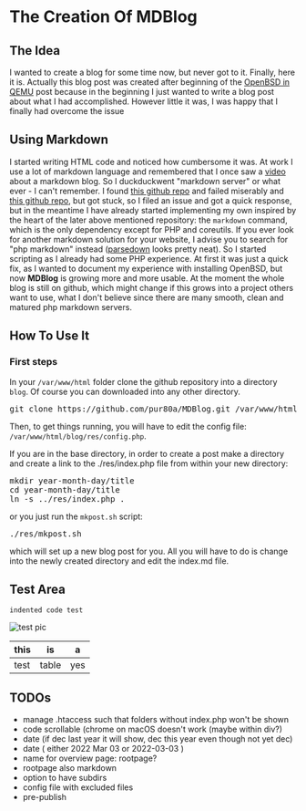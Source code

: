 The Creation Of MDBlog
======================
## The Idea
I wanted to create a blog for some time now, but never got to it.
Finally, here it is. 
Actually this blog post was created after beginning of the [OpenBSD in QEMU](./2022-03-04-openbsd-qemu) post because in the beginning I just wanted to write a blog post about what I had accomplished. However little it was, I was happy that I finally had overcome the issue 

## Using Markdown
I started writing HTML code and noticed how cumbersome it was. 
At work I use a lot of markdown language and remembered that I once saw a [video](https://yewtu.be/watch?v=N_ttw2Dihn8) about a markdown blog. 
So I duckduckwent "markdown server" or what ever - I can't remember. 
I found [this github repo](https://github.com/swharden/md2html-php) and failed miserably and 
[this github repo](https://github.com/nd1012/MarkDown-Server), but got stuck, so I filed an issue and got a quick response, but in the meantime I have already started implementing my own inspired by the heart of the later above mentioned repository: the `markdown` command, which is the only dependency except for PHP and coreutils. 
If you ever look for another markdown solution for your website, I advise you to search for "php markdown" instead ([parsedown](https://parsedown.org/demo) looks pretty neat). 
So I started scripting as I already had some PHP experience. 
At first it was just a quick fix, as I wanted to document my experience with installing OpenBSD, but now **MDBlog** is growing more and more usable. 
At the moment the whole blog is still on github, which might change if this grows into a project others want to use, what I don't believe since there are many smooth, clean and matured php markdown servers. 

## How To Use It
### First steps 
In your `/var/www/html` folder clone the github repository into a directory `blog`. 
Of course you can downloaded into any other directory. 
<pre>
git clone https://github.com/pur80a/MDBlog.git /var/www/html/blog 
</pre>
Then, to get things running, you will have to edit the config file: `/var/www/html/blog/res/config.php`. 

If you are in the base directory, in order to create a post make a directory
and create a link to the ./res/index.php file from within your new directory:
<pre>mkdir year-month-day/title
cd year-month-day/title
ln -s ../res/index.php .
</pre>
or you just run the `mkpost.sh` script: 
<pre>./res/mkpost.sh
</pre>
which will set up a new blog post for you. 
All you will have to do is change into the newly created directory and edit the index.md file. 

Test Area
---------
    indented code test
![test pic](../../../images/space.jpg)


| this | is | a |
| --- | --- | --- |
| test | table | yes |

TODOs
----
- manage .htaccess such that folders without index.php won't be shown 
- code scrollable (chrome on macOS doesn't work (maybe within div?)
- date (if dec last year it will show, dec this year even though not yet dec)
- date ( either 2022 Mar 03 or 2022-03-03 ) 
- name for overview page: rootpage? 
- rootpage also markdown 
- option to have subdirs 
- config file with excluded files
- pre-publish 
